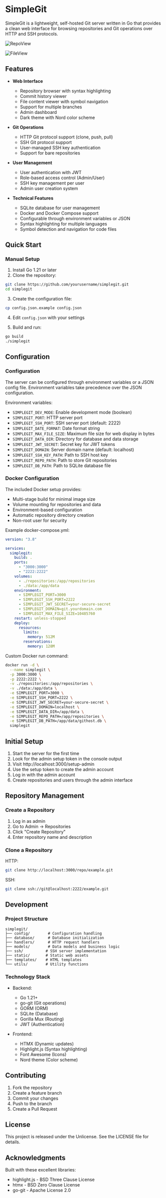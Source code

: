 # SimpleGit

SimpleGit is a lightweight, self-hosted Git server written in Go that provides a clean web interface for browsing repositories and Git operations over HTTP and SSH protocols.

![RepoView](readme_img/repoview.png)

![FileView](readme_img/fileview.png)

## Features

- **Web Interface**
  - Repository browser with syntax highlighting
  - Commit history viewer
  - File content viewer with symbol navigation
  - Support for multiple branches
  - Admin dashboard
  - Dark theme with Nord color scheme

- **Git Operations**
  - HTTP Git protocol support (clone, push, pull)
  - SSH Git protocol support
  - User-managed SSH key authentication
  - Support for bare repositories

- **User Management**
  - User authentication with JWT
  - Role-based access control (Admin/User)
  - SSH key management per user
  - Admin user creation system

- **Technical Features**
  - SQLite database for user management
  - Docker and Docker Compose support
  - Configurable through environment variables or JSON
  - Syntax highlighting for multiple languages
  - Symbol detection and navigation for code files

## Quick Start

### Manual Setup

1. Install Go 1.21 or later
2. Clone the repository:
```bash
git clone https://github.com/yourusername/simplegit.git
cd simplegit
```

3. Create the configuration file:
```bash
cp config.json.example config.json
```

4. Edit `config.json` with your settings

5. Build and run:
```bash
go build
./simplegit
```

## Configuration

### Configuration

The server can be configured through environment variables or a JSON config file. Environment variables take precedence over the JSON configuration.

Environment variables:

- `SIMPLEGIT_DEV_MODE`: Enable development mode (boolean)
- `SIMPLEGIT_PORT`: HTTP server port
- `SIMPLEGIT_SSH_PORT`: SSH server port (default: 2222)
- `SIMPLEGIT_DATE_FORMAT`: Date format string
- `SIMPLEGIT_MAX_FILE_SIZE`: Maximum file size for web display in bytes
- `SIMPLEGIT_DATA_DIR`: Directory for database and data storage
- `SIMPLEGIT_JWT_SECRET`: Secret key for JWT tokens
- `SIMPLEGIT_DOMAIN`: Server domain name (default: localhost)
- `SIMPLEGIT_SSH_KEY_PATH`: Path to SSH host key
- `SIMPLEGIT_REPO_PATH`: Path to store Git repositories
- `SIMPLEGIT_DB_PATH`: Path to SQLite database file

### Docker Configuration

The included Docker setup provides:
- Multi-stage build for minimal image size
- Volume mounting for repositories and data
- Environment-based configuration
- Automatic repository directory creation
- Non-root user for security

Example docker-compose.yml:
```yaml
version: "3.8"

services:
  simplegit:
    build: .
    ports:
      - "3000:3000"
      - "2222:2222"
    volumes:
      - ./repositories:/app/repositories
      - ./data:/app/data
    environment:
      - SIMPLEGIT_PORT=3000
      - SIMPLEGIT_SSH_PORT=2222
      - SIMPLEGIT_JWT_SECRET=your-secure-secret
      - SIMPLEGIT_DOMAIN=git.yourdomain.com
      - SIMPLEGIT_MAX_FILE_SIZE=10485760
    restart: unless-stopped
    deploy:
      resources:
        limits:
          memory: 512M
        reservations:
          memory: 128M
```

Custom Docker run command:
```bash
docker run -d \
  --name simplegit \
  -p 3000:3000 \
  -p 2222:2222 \
  -v ./repositories:/app/repositories \
  -v ./data:/app/data \
  -e SIMPLEGIT_PORT=3000 \
  -e SIMPLEGIT_SSH_PORT=2222 \
  -e SIMPLEGIT_JWT_SECRET=your-secure-secret \
  -e SIMPLEGIT_DOMAIN=localhost \
  -e SIMPLEGIT_DATA_DIR=/app/data \
  -e SIMPLEGIT_REPO_PATH=/app/repositories \
  -e SIMPLEGIT_DB_PATH=/app/data/githost.db \
  simplegit
```

## Initial Setup

1. Start the server for the first time
2. Look for the admin setup token in the console output
3. Visit http://localhost:3000/setup-admin
4. Use the setup token to create the admin account
5. Log in with the admin account
6. Create repositories and users through the admin interface

## Repository Management

### Create a Repository

1. Log in as admin
2. Go to Admin → Repositories
3. Click "Create Repository"
4. Enter repository name and description

### Clone a Repository

HTTP:
```bash
git clone http://localhost:3000/repo/example.git
```

SSH:
```bash
git clone ssh://git@localhost:2222/example.git
```

## Development

### Project Structure

```
simplegit/
├── config/        # Configuration handling
├── database/      # Database initialization
├── handlers/      # HTTP request handlers
├── models/        # Data models and business logic
├── ssh/          # SSH server implementation
├── static/       # Static web assets
├── templates/    # HTML templates
└── utils/        # Utility functions
```

### Technology Stack

- Backend:
  - Go 1.21+
  - go-git (Git operations)
  - GORM (ORM)
  - SQLite (Database)
  - Gorilla Mux (Routing)
  - JWT (Authentication)

- Frontend:
  - HTMX (Dynamic updates)
  - Highlight.js (Syntax highlighting)
  - Font Awesome (Icons)
  - Nord theme (Color scheme)

## Contributing

1. Fork the repository
2. Create a feature branch
3. Commit your changes
4. Push to the branch
5. Create a Pull Request

## License

This project is released under the Unlicense. See the LICENSE file for details.

## Acknowledgments

Built with these excellent libraries:
- highlight.js - BSD Three Clause License
- htmx - BSD Zero Clause License
- go-git - Apache License 2.0